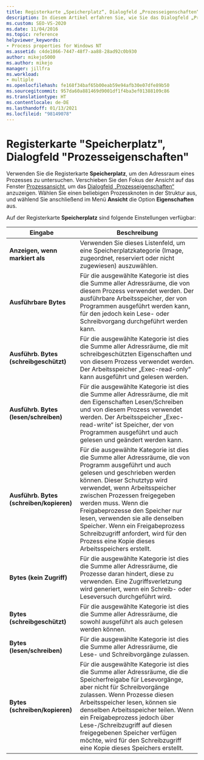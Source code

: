 ```yaml
---
title: Registerkarte „Speicherplatz“, Dialogfeld „Prozesseigenschaften“ | Microsoft-Dokumentation
description: In diesem Artikel erfahren Sie, wie Sie das Dialogfeld „Prozesseigenschaften“ in Spy++ beim Debuggen verwenden. Außerdem können Sie die in der Registerkarte „Speicherplatz“ verfügbaren Einstellungen überprüfen.
ms.custom: SEO-VS-2020
ms.date: 11/04/2016
ms.topic: reference
helpviewer_keywords:
- Process properties for Windows NT
ms.assetid: c4de1866-7447-48f7-aa88-28ad92c0b930
author: mikejo5000
ms.author: mikejo
manager: jillfra
ms.workload:
- multiple
ms.openlocfilehash: fe168f34baf65b00eab59e94afb30e07dfe89b50
ms.sourcegitcommit: 957da60a881469d9001df1f4ba3ef01388109c86
ms.translationtype: HT
ms.contentlocale: de-DE
ms.lasthandoff: 01/13/2021
ms.locfileid: "98149078"
---
```

# <a name="space-tab-process-properties-dialog-box"></a>Registerkarte "Speicherplatz", Dialogfeld "Prozesseigenschaften"
Verwenden Sie die Registerkarte **Speicherplatz**, um den Adressraum eines Prozesses zu untersuchen. Verschieben Sie den Fokus der Ansicht auf das Fenster [Prozessansicht](../debugger/processes-view.md), um das [Dialogfeld „Prozesseigenschaften“](../debugger/process-properties-dialog-box.md) anzuzeigen. Wählen Sie einen beliebigen Prozessknoten in der Struktur aus, und wählend Sie anschließend im Menü **Ansicht** die Option **Eigenschaften** aus.

 Auf der Registerkarte **Speicherplatz** sind folgende Einstellungen verfügbar:

|Eingabe|Beschreibung|
|-----------|-----------------|
|**Anzeigen, wenn markiert als**|Verwenden Sie dieses Listenfeld, um eine Speicherplatzkategorie (Image, zugeordnet, reserviert oder nicht zugewiesen) auszuwählen.|
|**Ausführbare Bytes**|Für die ausgewählte Kategorie ist dies die Summe aller Adressräume, die von diesem Prozess verwendet werden. Der ausführbare Arbeitsspeicher, der von Programmen ausgeführt werden kann, für den jedoch kein Lese- oder Schreibvorgang durchgeführt werden kann.|
|**Ausführb. Bytes (schreibgeschützt)**|Für die ausgewählte Kategorie ist dies die Summe aller Adressräume, die mit schreibgeschützten Eigenschaften und von diesem Prozess verwendet werden. Der Arbeitsspeicher „Exec-read-only“ kann ausgeführt und gelesen werden.|
|**Ausführb. Bytes (lesen/schreiben)**|Für die ausgewählte Kategorie ist dies die Summe aller Adressräume, die mit den Eigenschaften Lesen/Schreiben und von diesem Prozess verwendet werden. Der Arbeitsspeicher „Exec-read-write“ ist Speicher, der von Programmen ausgeführt und auch gelesen und geändert werden kann.|
|**Ausführb. Bytes (schreiben/kopieren)**|Für die ausgewählte Kategorie ist dies die Summe aller Adressräume, die von Programm ausgeführt und auch gelesen und geschrieben werden können. Dieser Schutztyp wird verwendet, wenn Arbeitsspeicher zwischen Prozessen freigegeben werden muss. Wenn die Freigabeprozesse den Speicher nur lesen, verwenden sie alle denselben Speicher. Wenn ein Freigabeprozess Schreibzugriff anfordert, wird für den Prozess eine Kopie dieses Arbeitsspeichers erstellt.|
|**Bytes (kein Zugriff)**|Für die ausgewählte Kategorie ist dies die Summe aller Adressräume, die Prozesse daran hindert, diese zu verwenden. Eine Zugriffsverletzung wird generiert, wenn ein Schreib- oder Leseversuch durchgeführt wird.|
|**Bytes (schreibgeschützt)**|Für die ausgewählte Kategorie ist dies die Summe aller Adressräume, die sowohl ausgeführt als auch gelesen werden können.|
|**Bytes (lesen/schreiben)**|Für die ausgewählte Kategorie ist dies die Summe aller Adressräume, die Lese- und Schreibvorgänge zulassen.|
|**Bytes (schreiben/kopieren)**|Für die ausgewählte Kategorie ist dies die Summe aller Adressräume, die die Speicherfreigabe für Lesevorgänge, aber nicht für Schreibvorgänge zulassen. Wenn Prozesse diesen Arbeitsspeicher lesen, können sie denselben Arbeitsspeicher teilen. Wenn ein Freigabeprozess jedoch über Lese-/Schreibzugriff auf diesen freigegebenen Speicher verfügen möchte, wird für den Schreibzugriff eine Kopie dieses Speichers erstellt.|